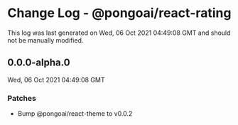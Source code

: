 # Change Log - @pongoai/react-rating

This log was last generated on Wed, 06 Oct 2021 04:49:08 GMT and should not be manually modified.

<!-- Start content -->

## 0.0.0-alpha.0

Wed, 06 Oct 2021 04:49:08 GMT

### Patches

- Bump @pongoai/react-theme to v0.0.2
